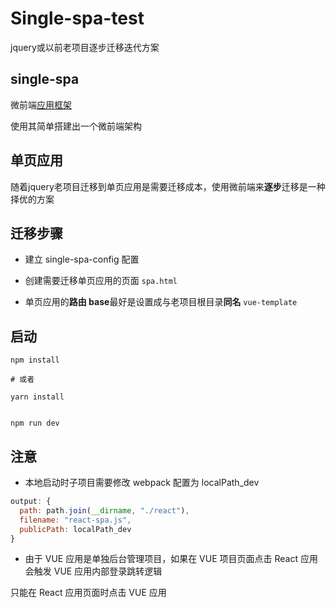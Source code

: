 # Single-spa-test

jquery或以前老项目逐步迁移迭代方案

## single-spa

微前端[应用框架](https://zh-hans.single-spa.js.org/docs/getting-started-overview)

使用其简单搭建出一个微前端架构

## 单页应用

随着jquery老项目迁移到单页应用是需要迁移成本，使用微前端来**逐步**迁移是一种择优的方案

## 迁移步骤

* 建立 single-spa-config 配置

* 创建需要迁移单页应用的页面 `spa.html`

* 单页应用的**路由 base**最好是设置成与老项目根目录**同名** `vue-template`

## 启动

```
npm install

# 或者

yarn install


npm run dev
```

## 注意

* 本地启动时子项目需要修改 webpack 配置为 localPath_dev

```js
output: {
  path: path.join(__dirname, "./react"),
  filename: "react-spa.js",
  publicPath: localPath_dev
}
```

* 由于 VUE 应用是单独后台管理项目，如果在 VUE 项目页面点击 React 应用会触发 VUE 应用内部登录跳转逻辑

只能在 React 应用页面时点击 VUE 应用

